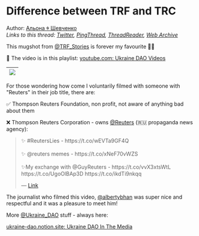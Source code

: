 # Difference between TRF and TRC

Author: [Альона ꑭ Шевченко](https://twitter.com/cryptodrftng)  
*Links to this thread: [Twitter](https://twitter.com/cryptodrftng/status/1539737090266636288), [PingThread](https://pingthread.com/thread/1539737090266636288), [ThreadReader](https://threadreaderapp.com/thread/1539737090266636288.html), [Web Archive](https://web.archive.org/web/*/https://twitter.com/cryptodrftng/status/1539737090266636288)*

This mugshot from [@TRF_Stories](https://twitter.com/TRF_Stories) is forever my favourite 💞😂

🎥 The video is in this playlist: 
[youtube.com: Ukraine DAO Videos](https://youtube.com/playlist?list=PL2DxlhavC4ms4G_vxHXe7gyh8__W6TEH_)

| [![](https://pbs.twimg.com/media/FV4-uJaWIAMNNJN.jpg)](https://pbs.twimg.com/media/FV4-uJaWIAMNNJN.jpg) |
| :-: |

For those wondering how come I voluntarily filmed with someone with "Reuters" in their job title,
there are:

✅ Thompson Reuters Foundation, non profit, not aware of anything bad about them 

❌ Thompson Reuters Corporation - owns [@Reuters](https://twitter.com/Reuters) (🇷🇺 propaganda news agency):

<blockquote class="twitter-tweet">
    <p lang="en" dir="ltr">
    ✨ #ReutersLies - https://t.co/wEVTa9GF4Q<br />
    <br />
    ✨ @reuters memes - https://t.co/xNeF70vWZS<br />
    <br />
    ✨My exchange with @GuyReuters - https://t.co/vvX3xtsWtL https://t.co/UgoOlBAp3D https://t.co/ikdTi9nkqq<br />
    </p>
    &mdash; <a href="https://twitter.com/cryptodrftng/status/1535384484811575296">Link</a>
</blockquote>

The journalist who filmed this video, [@albertybhan](https://twitter.com/albertybhan) was super nice and respectful and it was a pleasure to meet him! 

More [@Ukraine_DAO](https://twitter.com/Ukraine_DAO) stuff - always here: 

[ukraine-dao.notion.site: Ukraine DAO In The Media](https://ukraine-dao.notion.site/Ukraine-DAO-In-The-Media-1c195f6501544dfea095f94eba74e38f)

